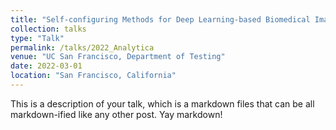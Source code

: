 ```yaml
---
title: "Self-configuring Methods for Deep Learning-based Biomedical Image Analysis"
collection: talks
type: "Talk"
permalink: /talks/2022_Analytica
venue: "UC San Francisco, Department of Testing"
date: 2022-03-01
location: "San Francisco, California"
---
```


This is a description of your talk, which is a markdown files that can be all markdown-ified like any other post. Yay markdown!
